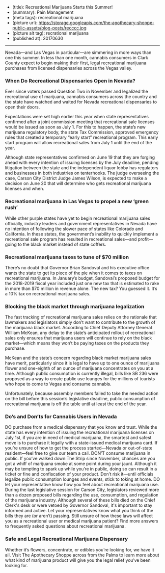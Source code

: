 * (title): Recreational Marijuana Starts this Summer!
* (summary): Pain Management
* (meta tags): recreational marijuana
* (picture url): https://storage.googleapis.com/the-apothecary-shoppe-public-assets/blog-posts/recccc.jpg
* (picture alt tag): recrational marijuana
* (published at): 20170630

---

Nevada—and Las Vegas in particular—are simmering in more ways than one this
summer. In less than one month, cannabis consumers in Clark County expect to
begin making their first, legal recreational marijuana purchases from licensed
dispensaries across the Vegas valley.

### When Do Recreational Dispensaries Open in Nevada?

Ever since voters passed Question Two in November and legalized the recreational
use of marijuana, cannabis consumers across the country and the state have
watched and waited for Nevada recreational dispensaries to open their doors.

Expectations were set high earlier this year when state representatives
confirmed after a joint commission meeting that recreational sale licenses would
be issued as soon as July 1. For this to happen, the state’s new marijuana
regulatory body, the state Tax Commission, approved emergency rules that created
a temporary “early start” recreational program. This early start program will
allow recreational sales from July 1 until the end of the year.

Although state representatives confirmed on June 19 that they are forging ahead
with every intention of issuing licenses by the July deadline, pending
litigation between the state and the independent liquor lobby has regulators and
businesses in both industries on tenterhooks. The judge overseeing the case,
Carson City District Judge James Wilson, is expected to make a decision on June
20 that will determine who gets recreational marijuana licenses and when.

### Recreational marijuana in Las Vegas to propel a new ‘green rush’

While other purple states have yet to begin recreational marijuana sales
officially, industry leaders and government representatives in Nevada have no
intention of following the slower pace of states like Colorado and California.
In these states, the government’s inability to quickly implement a recreational
sale program has resulted in recreational sales—and profit—going to the black
market instead of state coffers.

### Recreational marijuana taxes to tune of $70 million

There’s no doubt that Governor Brian Sandoval and his executive office wants the
state to get its piece of the pie when it comes to taxes on recreational
marijuana. In January’s budget, Sandoval’s proposed budget for the 2018-2019
fiscal year included just one new tax that is estimated to rake in more than $70
million in revenue alone. The new tax? You guessed it. It’s a 10% tax on
recreational marijuana sales.

### Blocking the black market through marijuana legalization

The fast tracking of recreational marijuana sales relies on the rationale that
lawmakers and legislators simply don’t want to contribute to the growth of the
marijuana black market. According to Chief Deputy Attorney General William
McKean, any delay to the state’s anticipated rollout of recreational sales only
ensures that marijuana users will continue to rely on the black market—which
means they won’t be paying taxes on the products they purchase.

McKean and the state’s concern regarding black market marijuana sales have
merit, particularly since it is legal to have up to one ounce of marijuana
flower and one-eighth of an ounce of marijuana concentrates on you at a time.
Although public consumption is currently illegal, bills like SB 236 were
proposed as a way to create public use lounges for the millions of tourists who
hope to come to Vegas and consume cannabis.

Unfortunately, because assembly members failed to take the needed action on the
bill before this session’s legislative deadline, public consumption of
recreational marijuana is off the table until at least the end of the year.

### Do’s and Don’ts for Cannabis Users in Nevada

DO purchase from a medical dispensary that you know and trust. While the state
has every intention of issuing the recreational marijuana licenses on July 1st,
if you are in need of medical marijuana, the smartest and safest move is to
purchase it legally with a state-issued medical marijuana card. If you’re unsure
of how to get the process started—Nevada or out-of-state resident—feel free to
give our team a call. DON’T consume marijuana in public. If you’ve walked down
The Strip since November, chances are you got a whiff of marijuana smoke at some
point during your jaunt. Although it may be tempting to spark up while you’re in
public, doing so can result in a ticket or fine and confiscation of your
product. Don’t risk it—until officials legalize public consumption lounges and
events, stick to toking at home. DO let your representative know how you feel
about recreational marijuana use. During the last legislative session for Carson
City, legislators reviewed more than a dozen proposed bills regarding the use,
consumption, and regulation of the marijuana industry. Although several of these
bills died on the Chief Clerk's desk or were vetoed by Governor Sandoval, it's
important to stay informed and active. Let your representatives know what you
think of the bills they are (or aren’t) passing. Still unsure of how these laws
will affect you as a recreational user or medical marijuana patient? Find more
answers to frequently asked questions about recreational marijuana.

### Safe and Legal Recreational Marijuana Dispensary

Whether it’s flowers, concentrate, or edibles you’re looking for, we have it
all. Visit The Apothecary Shoppe across from the Palms to learn more about what
kind of marijuana product will give you the legal relief you’ve been looking
for.
